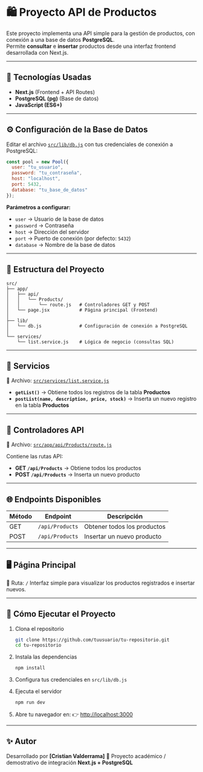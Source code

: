 # 🛍️ Proyecto API de Productos

Este proyecto implementa una API simple para la gestión de productos, con conexión a una base de datos **PostgreSQL**.  
Permite **consultar** e **insertar** productos desde una interfaz frontend desarrollada con Next.js.

---

## 🚀 Tecnologías Usadas

- **Next.js** (Frontend + API Routes)
- **PostgreSQL (pg)** (Base de datos)
- **JavaScript (ES6+)**

---

## ⚙️ Configuración de la Base de Datos

Editar el archivo [`src/lib/db.js`](src/lib/db.js) con tus credenciales de conexión a PostgreSQL:

```js
const pool = new Pool({
  user: "tu_usuario",
  password: "tu_contraseña",
  host: "localhost",
  port: 5432,
  database: "tu_base_de_datos"
});
````

**Parámetros a configurar:**

* `user` → Usuario de la base de datos
* `password` → Contraseña
* `host` → Dirección del servidor
* `port` → Puerto de conexión (por defecto: `5432`)
* `database` → Nombre de la base de datos

---

## 📁 Estructura del Proyecto

```
src/
├── app/
│   ├── api/
│   │   └── Products/
│   │       └── route.js   # Controladores GET y POST
│   └── page.jsx           # Página principal (Frontend)
│
├── lib/
│   └── db.js              # Configuración de conexión a PostgreSQL
│
└── services/
    └── list.service.js    # Lógica de negocio (consultas SQL)
```

---

## 🧠 Servicios

📍 Archivo: [`src/services/list.service.js`](src/services/list.service.js)

* **`getList()`** → Obtiene todos los registros de la tabla **Productos**
* **`postList(name, description, price, stock)`** → Inserta un nuevo registro en la tabla **Productos**

---

## 🧩 Controladores API

📍 Archivo: [`src/app/api/Products/route.js`](src/app/api/Products/route.js)

Contiene las rutas API:

* **GET `/api/Products`** → Obtiene todos los productos
* **POST `/api/Products`** → Inserta un nuevo producto

---

## 🌐 Endpoints Disponibles

| Método | Endpoint        | Descripción                 |
| ------ | --------------- | --------------------------- |
| GET    | `/api/Products` | Obtener todos los productos |
| POST   | `/api/Products` | Insertar un nuevo producto  |

---

## 🖥️ Página Principal

📍 Ruta: `/`
Interfaz simple para visualizar los productos registrados e insertar nuevos.

---

## 🧰 Cómo Ejecutar el Proyecto

1. Clona el repositorio

   ```bash
   git clone https://github.com/tuusuario/tu-repositorio.git
   cd tu-repositorio
   ```

2. Instala las dependencias

   ```bash
   npm install
   ```

3. Configura tus credenciales en `src/lib/db.js`

4. Ejecuta el servidor

   ```bash
   npm run dev
   ```

5. Abre tu navegador en:
   👉 [http://localhost:3000](http://localhost:3000)

---

## ✨ Autor

Desarrollado por **[Cristian Valderrama]**
💼 Proyecto académico / demostrativo de integración **Next.js + PostgreSQL**

